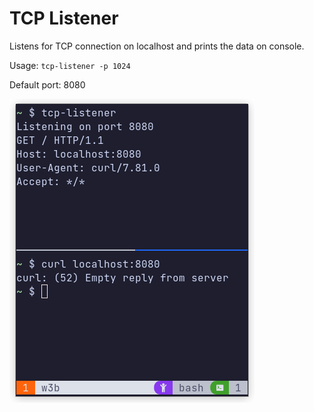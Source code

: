 # TCP Listener

Listens for TCP connection on localhost and prints the data on console.

Usage: `tcp-listener -p 1024`

Default port: 8080

![screenshot](./screenshot.png)
